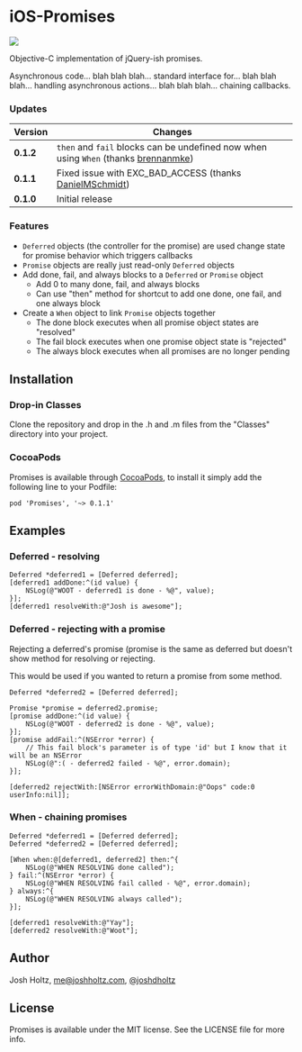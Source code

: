 # iOS-Promises

![](https://cocoapod-badges.herokuapp.com/v/Promises/badge.png)

Objective-C implementation of jQuery-ish promises.

Asynchronous code... blah blah blah... standard interface for... blah blah blah... handling asynchronous actions... blah blah blah... chaining callbacks.

### Updates

Version | Changes
--- | ---
**0.1.2** | `then` and `fail` blocks can be undefined now when using `When` (thanks [brennanmke](https://github.com/brennanmke))
**0.1.1** | Fixed issue with EXC_BAD_ACCESS (thanks [DanielMSchmidt](https://github.com/DanielMSchmidt))
**0.1.0** | Initial release

### Features
- `Deferred` objects (the controller for the promise) are used change state for promise behavior which triggers callbacks
- `Promise` objects are really just read-only `Deferred` objects
- Add done, fail, and always blocks to a `Deferred` or `Promise` object
    - Add 0 to many done, fail, and always blocks
    - Can use "then" method for shortcut to add one done, one fail, and one always block
- Create a `When` object to link `Promise` objects together
    - The done block executes when all promise object states are "resolved"
    - The fail block executes when one promise object state is "rejected"
    - The always block executes when all promises are no longer pending

## Installation

### Drop-in Classes
Clone the repository and drop in the .h and .m files from the "Classes" directory into your project.

### CocoaPods
Promises is available through [CocoaPods](http://cocoapods.org), to install
it simply add the following line to your Podfile:

    pod 'Promises', '~> 0.1.1'

## Examples

### Deferred - resolving

```objc
Deferred *deferred1 = [Deferred deferred];
[deferred1 addDone:^(id value) {
    NSLog(@"WOOT - deferred1 is done - %@", value);
}];
[deferred1 resolveWith:@"Josh is awesome"];

```

### Deferred - rejecting with a promise
Rejecting a deferred's promise (promise is the same as deferred but doesn't show method for resolving or rejecting.

This would be used if you wanted to return a promise from some method.

```objc
Deferred *deferred2 = [Deferred deferred];

Promise *promise = deferred2.promise;
[promise addDone:^(id value) {
    NSLog(@"WOOT - deferred2 is done - %@", value);
}];
[promise addFail:^(NSError *error) {
    // This fail block's parameter is of type 'id' but I know that it will be an NSError
    NSLog(@":( - deferred2 failed - %@", error.domain);
}];

[deferred2 rejectWith:[NSError errorWithDomain:@"Oops" code:0 userInfo:nil]];

```

### When - chaining promises

```objc
Deferred *deferred1 = [Deferred deferred];
Deferred *deferred2 = [Deferred deferred];

[When when:@[deferred1, deferred2] then:^{
    NSLog(@"WHEN RESOLVING done called");
} fail:^(NSError *error) {
    NSLog(@"WHEN RESOLVING fail called - %@", error.domain);
} always:^{
    NSLog(@"WHEN RESOLVING always called");
}];

[deferred1 resolveWith:@"Yay"];
[deferred2 resolveWith:@"Woot"];

```

## Author

Josh Holtz, me@joshholtz.com, [@joshdholtz](https://twitter.com/joshdholtz)

## License

Promises is available under the MIT license. See the LICENSE file for more info.

